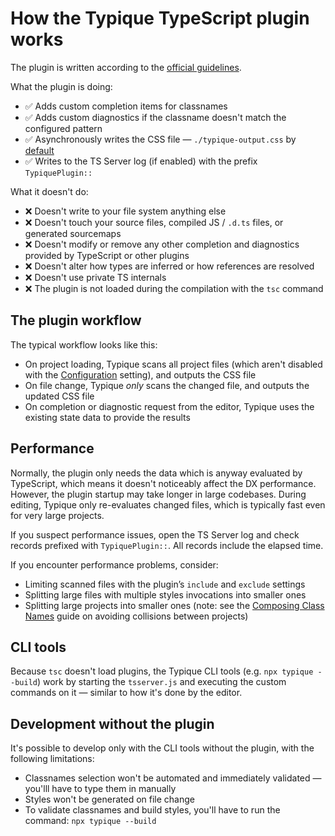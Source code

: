 # How the Typique TypeScript plugin works

The plugin is written according to the [official guidelines](https://github.com/microsoft/TypeScript/wiki/Writing-a-Language-Service-Plugin).

What the plugin is doing:

- ✅ Adds custom completion items for classnames
- ✅ Adds custom diagnostics if the classname doesn't match the configured pattern
- ✅ Asynchronously writes the CSS file — `./typique-output.css` by [default](./Configuration.md)
- ✅ Writes to the TS Server log (if enabled) with the prefix `TypiquePlugin::`

What it doesn't do:

- ❌ Doesn't write to your file system anything else
- ❌ Doesn't touch your source files, compiled JS / `.d.ts` files, or generated sourcemaps
- ❌ Doesn't modify or remove any other completion and diagnostics provided by TypeScript or other plugins
- ❌ Doesn't alter how types are inferred or how references are resolved
- ❌ Doesn't use private TS internals
- ❌ The plugin is not loaded during the compilation with the `tsc` command

## The plugin workflow

The typical workflow looks like this:

- On project loading, Typique scans all project files (which aren't disabled with the [Configuration](./Configuration.md) setting), and outputs the CSS file
- On file change, Typique *only* scans the changed file, and outputs the updated CSS file
- On completion or diagnostic request from the editor, Typique uses the existing state data to provide the results

## Performance

Normally, the plugin only needs the data which is anyway evaluated by TypeScript, which means it doesn't noticeably affect the DX performance. However, the plugin startup may take longer in large codebases. During editing, Typique only re-evaluates changed files, which is typically fast even for very large projects.

If you suspect performance issues, open the TS Server log and check records prefixed with `TypiquePlugin::`. All records include the elapsed time.

If you encounter performance problems, consider:

- Limiting scanned files with the plugin’s `include` and `exclude` settings
- Splitting large files with multiple styles invocations into smaller ones
- Splitting large projects into smaller ones (note: see the [Composing Class Names](./docs/ComposingClassNames.md) guide on avoiding collisions between projects)

## CLI tools

Because `tsc` doesn't load plugins, the Typique CLI tools (e.g. `npx typique --build`) work by starting the `tsserver.js` and executing the custom commands on it — similar to how it's done by the editor.

## Development without the plugin

It's possible to develop only with the CLI tools without the plugin, with the following limitations:

- Classnames selection won't be automated and immediately validated — you'lll have to type them in manually
- Styles won't be generated on file change
- To validate classnames and build styles, you'll have to run the command: `npx typique --build`
